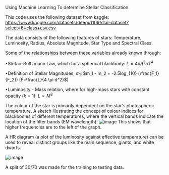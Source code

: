 Using Machine Learning To determine Stellar Classification.

This code uses the following dataset from kaggle: https://www.kaggle.com/datasets/deepu1109/star-dataset?select=6+class+csv.csv

The data consists of the following features of stars: Temperature, Luminosity, Radius, Absolute Magnitude, Star Type and Spectral Class.

Some of the relationships between these variables already known through:

•Stefan-Boltzmann Law, which for a spherical blackbody: $L=4 \pi R^2 \sigma T^4$

•Definition of Stellar Magnitudes, $m_i$: $m_1 - m_2 = -2.5log_{10} (\frac{F_1}{F_2}) (F=\frac{L}{4 \pi d^2}$)

•Luminosity - Mass relation, where for high-mass stars with constant opacity ($k=1$): $L \propto M^3$

The colour of the star is primarily dependent on the star's photospheric temperature. A sketch illustrating the concept of colour indices for blackbodies of different temperatures, where the vertical bands indicate the location of the filter bands (EM wavelength):
![image](https://github.com/user-attachments/assets/95304eb3-e322-443b-932f-0e37c71de16d)
This shows that higher frequencies are to the left of the graph.

A HR diagram (a plot of the luminosity against effective temperature) can be used to reveal distinct groups like the main sequence, giants, and white dwarfs.

![image](https://github.com/user-attachments/assets/276f8d81-6f91-4357-8350-4ec4116542ca)

A split of 30/70 was made for the training to testing data. 
